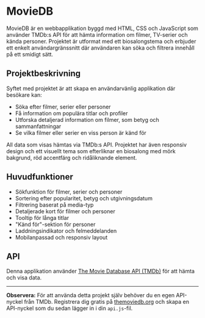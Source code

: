 # MovieDB

MovieDB är en webbapplikation byggd med HTML, CSS och JavaScript som använder TMDb:s API för att hämta information om filmer, TV-serier och kända personer. Projektet är utformat med ett biosalongstema och erbjuder ett enkelt användargränssnitt där användaren kan söka och filtrera innehåll på ett smidigt sätt.

## Projektbeskrivning

Syftet med projektet är att skapa en användarvänlig applikation där besökare kan:
- Söka efter filmer, serier eller personer
- Få information om populära titlar och profiler
- Utforska detaljerad information om filmer, som betyg och sammanfattningar
- Se vilka filmer eller serier en viss person är känd för

All data som visas hämtas via TMDb:s API. Projektet har även responsiv design och ett visuellt tema som efterliknar en biosalong med mörk bakgrund, röd accentfärg och ridåliknande element.

## Huvudfunktioner

- Sökfunktion för filmer, serier och personer
- Sortering efter popularitet, betyg och utgivningsdatum
- Filtrering baserat på media-typ
- Detaljerade kort för filmer och personer
- Tooltip för långa titlar
- "Känd för"-sektion för personer
- Laddningsindikator och felmeddelanden
- Mobilanpassad och responsiv layout

## API

Denna applikation använder [The Movie Database API (TMDb)](https://www.themoviedb.org/documentation/api) för att hämta och visa data.

---

**Observera:** För att använda detta projekt själv behöver du en egen API-nyckel från TMDb. Registrera dig gratis på [themoviedb.org](https://www.themoviedb.org) och skapa en API-nyckel som du sedan lägger in i din `api.js`-fil.

